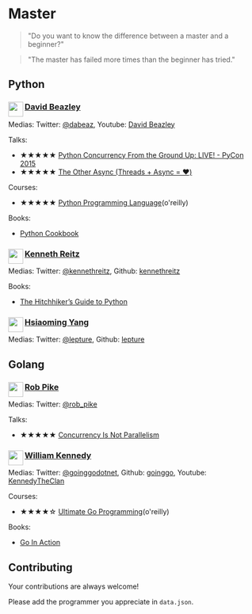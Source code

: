 # Master
> "Do you want to know the difference between a master and a beginner?"

> "The master has failed more times than the beginner has tried."

## Python 

### <img align="left" width="30" height="30" src="https://pbs.twimg.com/profile_images/848508178639749120/x8ltNamO_400x400.jpg"> [David Beazley](http://www.dabeaz.com/)

Medias: Twitter: [@dabeaz](https://twitter.com/dabeaz), Youtube: [David Beazley](https://www.youtube.com/channel/UCbNpPBMvCHr-TeJkkezog7Q)

Talks:
- ★★★★★ [Python Concurrency From the Ground Up: LIVE! - PyCon 2015](https://www.youtube.com/watch?v=MCs5OvhV9S4&t=2225s)
- ★★★★★ [The Other Async (Threads + Async = ❤️)](https://www.youtube.com/watch?v=x1ndXuw7S0s)


Courses:
- ★★★★★ [Python Programming Language](https://www.safaribooksonline.com/library/view/python-programming-language/9780134217314/)(o'reilly)


Books:
- [Python Cookbook](https://www.amazon.com/Python-Cookbook-Third-David-Beazley/dp/1449340377)


### <img align="left" width="30" height="30" src="https://static1.squarespace.com/static/533ad9bde4b098d084a846b1/t/534f6e1ce4b09b70f38ee6c1/1432265542589/DSCF3147.jpg?format=2500w"> [Kenneth Reitz](https://www.kennethreitz.org/)

Medias: Twitter: [@kennethreitz](https://twitter.com/kennethreitz), Github: [kennethreitz](https://github.com/kennethreitz)

Books:
- [The Hitchhiker’s Guide to Python](http://docs.python-guide.org/en/latest/)


### <img align="left" width="30" height="30" src="https://avatars0.githubusercontent.com/u/290496?s=400&v=4"> [Hsiaoming Yang](https://lepture.com/)

Medias: Twitter: [@lepture](https://twitter.com/lepture), Github: [lepture](https://github.com/lepture)

## Golang 

### <img align="left" width="30" height="30" src="https://upload.wikimedia.org/wikipedia/commons/thumb/3/39/Rob-pike.jpg/440px-Rob-pike.jpg"> [Rob Pike](https://en.wikipedia.org/wiki/Rob_Pike)

Medias: Twitter: [@rob_pike](https://twitter.com/rob_pike)

Talks:
- ★★★★★ [Concurrency Is Not Parallelism](https://www.youtube.com/watch?v=cN_DpYBzKso&t=1151s)


### <img align="left" width="30" height="30" src="https://avatars1.githubusercontent.com/u/5329657?s=460&v=4"> [William Kennedy](https://www.ardanlabs.com/blog/)

Medias: Twitter: [@goinggodotnet](https://twitter.com/goinggodotnet), Github: [goinggo](https://github.com/goinggo), Youtube: [KennedyTheClan](https://www.youtube.com/user/KennedyTheClan)

Courses:
- ★★★★☆ [Ultimate Go Programming](https://www.safaribooksonline.com/library/view/ultimate-go-programming/9780134757476/)(o'reilly)


Books:
- [Go In Action](https://www.amazon.com/Go-Action-William-Kennedy/dp/1617291781)


## Contributing
Your contributions are always welcome!

Please add the programmer you appreciate in `data.json`.